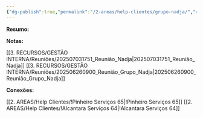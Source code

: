 ```yaml
---
{"dg-publish":true,"permalink":"/2-areas/help-clientes/grupo-nadja/","dgPassFrontmatter":true,"created":"2025-07-03T13:52:52.641-03:00","updated":"2025-07-05T21:29:23.312-03:00"}
---
```


**Resumo:**



**Notas:**


[[3. RECURSOS/GESTÃO INTERNA/Reuniões/202507031751_Reunião_Nadja\|202507031751_Reunião_Nadja]]
[[3. RECURSOS/GESTÃO INTERNA/Reuniões/202506260900_Reunião_Grupo_Nadja\|202506260900_Reunião_Grupo_Nadja]]


**Conexões:**


[[2. AREAS/Help Clientes/!Pinheiro Serviços 65\|!Pinheiro Serviços 65]]
[[2. AREAS/Help Clientes/!Alcantara Serviços 64\|!Alcantara Serviços 64]]

